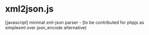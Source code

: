 # xml2json.js
[javascript] minimal xml-json parser - [to be contributed for phpjs as simplexml over json_encode alternative)
